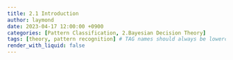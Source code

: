 ```yaml
---
title: 2.1 Introduction
author: laymond
date: 2023-04-17 12:00:00 +0900
categories: [Pattern Classification, 2.Bayesian Decision Theory]
tags: [theory, pattern recognition] # TAG names should always be lowercase
render_with_liquid: false
---
```



